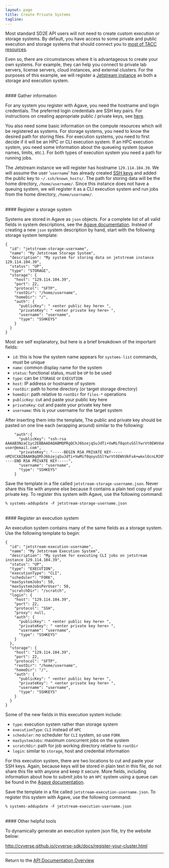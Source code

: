 ```yaml
---
layout: page
title: Create Private Systems
tagline:
---
```


Most standard SD2E API users will not need to create custom execution or storage
systems. By default, you have access to some private and public execution and
storage systems that should connect you to [most of TACC resources](02.01.systems_basics.md).

Even so, there are circumstances where it is advantageous to create your own systems.
For example, they can help you connect to private lab servers, license servers,
cloud instances, and external clusters. For the purposes of this example, we will
register a [Jetstream instance](https://jetstream-cloud.org/) as both a storage
and execution system.

<br>
#### Gather information

For any system you register with Agave, you need the hostname and login credentials.
The preferred login credentials are SSH key pairs. For instructions on creating
appropriate public / private keys, see [here](01.05.ssh_keys.md).

You also need some basic information on the compute resources which will be
registered as systems. For storage systems, you need to know the desired path
for storing files. For execution systems, you need to first decide if it will be
an HPC or CLI execution system. If an HPC execution system, you need some
information about the queueing system (queue names, limits, etc.). For both types
of execution system you need a path for running jobs.

The Jetstream instance we will register has hostname `129.114.104.39`. We will
assume the user '`username`' has already created [SSH keys](01.05.ssh_keys.md)
and added the public key to `~/.ssh/known_hosts/`. The path for storing data
will be the home directory, `/home/username/`. Since this instance does not have
a queuing system, we will register it as a CLI execution system and run jobs
from the home directory, `/home/username/`.

<br>
#### Register a storage system

Systems are stored in Agave as `json` objects. For a complete list of all valid
fields in system descriptions, see the [Agave documentation](http://developer.tacc.cloud/).
Instead of creating a new `json` system description by hand, start with the following
storage system template:
```
{
  "id": "jetstream-storage-username",
  "name": "My Jetstream Storage System",
  "description": "My system for storing data on jetstream instance 129.114.104.39",
  "status": "UP",
  "type": "STORAGE",
  "storage": {
    "host": "129.114.104.39",
    "port": 22,
    "protocol": "SFTP",
    "rootDir": "/home/username",
    "homeDir": "/",
    "auth": {
      "publicKey": " <enter public key here> ",
      "privateKey": " <enter private key here> ",
      "username": "username",
      "type": "SSHKEYS"
    }
  }
}
```
Most are self explanatory, but here is a brief breakdown of the important fields:
* `id`: this is how the system name appears for `systems-list` commands, must be unique
* `name`: common display name for the system
* `status`: functional status, must be `UP` to be used
* `type`: can be `STORAGE` or `EXECUTION`
* `host`: IP address or hostname of system
* `rootDir`: path to home directory (or target storage directory)
* `homeDir`: path relative to `rootDir` for `files-*` operations
* `publicKey`: cut and paste your public key here
* `privateKey`: cut and paste your private key here
* `username`: this is your username for the target system

After inserting them into the template, The public and private key should be pasted
on one line each (wrapping around) similar to the following:
```
    "auth":{
      "publicKey": "ssh-rsa AAAAB3NzaC1yc2EBBAADAQABMQPRgQChJ6bzejqSuJdTi+VwMif8qotuSSlYwrVt0EWVduKZHpzOnS1zlknAyYXmQQFcaJ+vNAQayVMTqv+A+1lzxppTdgZ0Dn42EOYWRa6B/IEMPzDuKb7F0qNFiH9m+OZJDYdIWS1rlN1oK32jHUi0xV8kM3KOLf2TIjDBUyZRpMGyQ= user@email.com",
      "privateKey": "-----BEGIN RSA PRIVATE KEY-----nMIVCXAIBAAKBgQRhJ6bzejqSuJdTi+VwMif8qoyuSSlYwrVt0EWVdkFvA+wmxlOcnLMJOYotSyu0JqY/TeW6reNBMkTkVU8FgXJ2k+4agNrphxKCWmQbC4Xm+CW5N6HiIBZo/TxzDaAmsNGklmVfZGO+8cCDqdKIlF0hqxytI8GgtiHImg2j+nwcIQT3ojER45I+6hYLj95HnSyyC7rEtjIBCvW8FVmT7JCDnS0BwAkmnRt0NPzrliEk1k+swkCTp3SOHSk4SsJPuLcC7OW6pkjD6AyHV4ZrYy0US/Z+Zmn01Lhgw0sNjQL8PyJuVeFysp9Sr40c77OYbVGbOAJGKGtYsD6x3/0Cvz+vqQ0VpQPCOiMf2tytglUNBkiEVThkm+Nl36yxRmpcGCLEh9EGTWNuD++ZT+nHka6MvIN2NSsXJD32sw15g4A0bmzSXnbfFg8TBAjGTDW7l0P8prFrtQ8Wml14390b29l1ptAyE=n-----END RSA PRIVATE KEY-----",
      "username": "username",
      "type": "SSHKEYS"
    }
```

Save the template in a file called `jetstream-storage-username.json`. Never share
this file with anyone else because it contains a plain text copy of your private key.
To register this system with Agave, use the following command:
```
% systems-addupdate -F jetstream-storage-username.json
```

<br>
#### Register an execution system

An execution system contains many of the same fields as a storage system. Use
the following template to begin:
```
{
  "id": "jetstream-execution-username",
  "name": "My Jetstream Execution System",
  "description": "My system for executing CLI jobs on jetstream instance 129.114.104.39",
  "status": "UP",
  "type": "EXECUTION",
  "executionType": "CLI",
  "scheduler": "FORK",
  "maxSystemJobs": 50,
  "maxSystemJobsPerUser": 50,
  "scratchDir": "/scratch",
  "login": {
    "host": "129.114.104.39",
    "port": 22,
    "protocol": "SSH",
    "proxy": null,
    "auth": {
      "publicKey": " <enter public key here> ",
      "privateKey": " <enter private key here> ",
      "username": "username",
      "type": "SSHKEYS"
    }
  },
  "storage": {
    "host": "129.114.104.39",
    "port": 22,
    "protocol": "SFTP",
    "rootDir": "/home/username",
    "homeDir": "/",
    "auth": {
      "publicKey": " <enter public key here> ",
      "privateKey": " <enter private key here> ",
      "username": "username",
      "type": "SSHKEYS"
    }
  }
}
```
Some of the new fields in this execution system include:
* `type`: execution system rather than storage system
* `executionType`: `CLI` instead of `HPC`
* `scheduler`: no scheduler for `CLI` system, so use `FORK`
* `maxSystemJobs`: maximum concurrent jobs on the system
* `scratchDir`: path for job working directory relative to `rootDir`
* `login`: similar to `storage`, host and credential information

For this execution system, there are two locations to cut and paste your SSH keys.
Again, because keys will be stored in plain text in this file, do not share this
file with anyone and keep it secure. More fields, including information about how to submit jobs to an `HPC` system
using a queue can be found in the [Agave documentation](http://developer.tacc.cloud/).

Save the template in a file called `jetstream-execution-username.json`.
To register this system with Agave, use the following command:
```
% systems-addupdate -F jetstream-execution-username.json
```


<br>
#### Other helpful tools

To dynamically generate an execution system json file, try the website below:

<http://cyverse.github.io/cyverse-sdk/docs/register-your-cluster.html>


---
Return to the [API Documentation Overview](../index.md)
